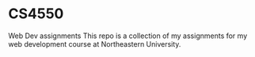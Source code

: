 # CS4550
Web Dev assignments
This repo is a collection of my assignments for my web development course at Northeastern University.
